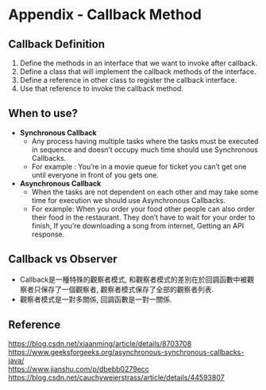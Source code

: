 # Appendix - Callback Method

## Callback Definition
1. Define the methods in an interface that we want to invoke after callback.
1. Define a class that will implement the callback methods of the interface.
1. Define a reference in other class to register the callback interface.
1. Use that reference to invoke the callback method.

## When to use?
* __Synchronous Callback__
	* Any process having multiple tasks where the tasks must be executed in sequence and doesn’t occupy much time should use Synchronous Callbacks.
	* For example : You’re in a movie queue for ticket you can’t get one until everyone in front of you gets one.
* __Asynchronous Callback__
	* When the tasks are not dependent on each other and may take some time for execution we should use Asynchronous Callbacks.
	* For example: When you order your food other people can also order their food in the restaurant. They don’t have to wait for your order to finish, If you’re downloading a song from internet, Getting an API response.
	
## Callback vs Observer
* Callback是一種特殊的觀察者模式, 和觀察者模式的差別在於回調函數中被觀察者只保存了一個觀察者, 觀察者模式保存了全部的觀察者列表.
* 觀察者模式是一對多關係, 回調函數是一對一關係.

## Reference
https://blog.csdn.net/xiaanming/article/details/8703708<br>
https://www.geeksforgeeks.org/asynchronous-synchronous-callbacks-java/<br>
https://www.jianshu.com/p/dbebb0279ecc<br>
https://blog.csdn.net/cauchyweierstrass/article/details/44593807